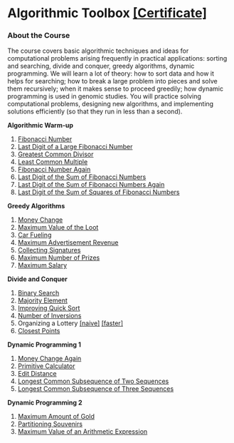 # Algorithmic Toolbox [[Certificate]](https://www.coursera.org/account/accomplishments/certificate/P7UWAE5Z4NAJ?utm_medium=certificate&utm_source=link&utm_campaign=copybutton_certificate)
### About the Course
The course covers basic algorithmic techniques and ideas for computational problems arising frequently in practical applications: sorting and searching, divide and conquer, greedy algorithms, dynamic programming. We will learn a lot of theory: how to sort data and how it helps for searching; how to break a large problem into pieces and solve them recursively; when it makes sense to proceed greedily; how dynamic programming is used in genomic studies. You will practice solving computational problems, designing new algorithms, and implementing solutions efficiently (so that they run in less than a second).

**Algorithmic Warm-up**
  1. [Fibonacci Number](https://github.com/Sonia-96/Coursera-Data-Structures-and-Algorithms/blob/master/1-Algorithmic%20Toolbox/Week1-Algorithmic%20Warm-up/1-Fibonacci%20Number.py)
  2. [Last Digit of a Large Fibonacci Number](https://github.com/Sonia-96/Coursera-Data-Structures-and-Algorithms/blob/master/1-Algorithmic%20Toolbox/Week1-Algorithmic%20Warm-up/2-last%20digit%20of%20a%20large%20fibonacci%20number.py)
  3. [Greatest Common Divisor](https://github.com/Sonia-96/Coursera-Data-Structures-and-Algorithms/blob/master/1-Algorithmic%20Toolbox/Week1-Algorithmic%20Warm-up/3-greatest%20common%20divisor.py)
  4. [Least Common Multiple](https://github.com/Sonia-96/Coursera-Data-Structures-and-Algorithms/blob/master/1-Algorithmic%20Toolbox/Week1-Algorithmic%20Warm-up/4-least%20common%20multiple.py)
  5. [Fibonacci Number Again](https://github.com/Sonia-96/Coursera-Data-Structures-and-Algorithms/blob/master/1-Algorithmic%20Toolbox/Week1-Algorithmic%20Warm-up/5-Fibonacci%20number%20again.py)
  6. [Last Digit of the Sum of Fibonacci Numbers](https://github.com/Sonia-96/Coursera-Data-Structures-and-Algorithms/blob/master/1-Algorithmic%20Toolbox/Week1-Algorithmic%20Warm-up/6-last%20digit%20of%20the%20sum%20of%20fibonacci%20numbers.py)
  7. [Last Digit of the Sum of Fibonacci Numbers Again](https://github.com/Sonia-96/Coursera-Data-Structures-and-Algorithms/blob/master/1-Algorithmic%20Toolbox/Week1-Algorithmic%20Warm-up/7-last%20digit%20of%20the%20sum%20of%20fibonacci%20numbers%20again.py)
  8. [Last Digit of the Sum of Squares of Fibonacci Numbers](https://github.com/Sonia-96/Coursera-Data-Structures-and-Algorithms/blob/master/1-Algorithmic%20Toolbox/Week1-Algorithmic%20Warm-up/8-last%20digit%20of%20the%20sum%20of%20squares%20of%20Fibonacci%20numbers.py)

**Greedy Algorithms**
  1. [Money Change](https://github.com/Sonia-96/Coursera-Data-Structures-and-Algorithms/blob/master/1-Algorithmic%20Toolbox/Week3-Greedy%20Algorithms/1-money%20change.py)
  2. [Maximum Value of the Loot](https://github.com/Sonia-96/Coursera-Data-Structures-and-Algorithms/blob/master/1-Algorithmic%20Toolbox/Week3-Greedy%20Algorithms/2-max%20value%20of%20the%20loot.py)
  3. [Car Fueling](https://github.com/Sonia-96/Coursera-Data-Structures-and-Algorithms/blob/master/1-Algorithmic%20Toolbox/Week3-Greedy%20Algorithms/3-car%20fueling.py)
  4. [Maximum Advertisement Revenue](https://github.com/Sonia-96/Coursera-Data-Structures-and-Algorithms/blob/master/1-Algorithmic%20Toolbox/Week3-Greedy%20Algorithms/4-max%20advertisement%20revenue.py)
  5. [Collecting Signatures](https://github.com/Sonia-96/Coursera-Data-Structures-and-Algorithms/blob/master/1-Algorithmic%20Toolbox/Week3-Greedy%20Algorithms/5-collecting_signatures.py)
  6. [Maximum Number of Prizes](https://github.com/Sonia-96/Coursera-Data-Structures-and-Algorithms/blob/master/1-Algorithmic%20Toolbox/Week3-Greedy%20Algorithms/6-max%20number%20of%20prizes.py)
  7. [Maximum Salary](https://github.com/Sonia-96/Coursera-Data-Structures-and-Algorithms/blob/master/1-Algorithmic%20Toolbox/Week3-Greedy%20Algorithms/7-max%20salary.py)

**Divide and Conquer**
  1. [Binary Search](https://github.com/Sonia-96/Coursera-Data-Structures-and-Algorithms/blob/master/1-Algorithmic%20Toolbox/Week4-Divide%20and%20Conquer/1-binary%20search.py)
  2. [Majority Element](https://github.com/Sonia-96/Coursera-Data-Structures-and-Algorithms/blob/master/1-Algorithmic%20Toolbox/Week4-Divide%20and%20Conquer/2-majority%20element.py)
  3. [Improving Quick Sort](https://github.com/Sonia-96/Coursera-Data-Structures-and-Algorithms/blob/master/1-Algorithmic%20Toolbox/Week4-Divide%20and%20Conquer/3-3-way%20quick%20sort.py)
  4. [Number of Inversions](https://github.com/Sonia-96/Coursera-Data-Structures-and-Algorithms/blob/master/1-Algorithmic%20Toolbox/Week4-Divide%20and%20Conquer/4-number%20of%20inversions.py)
  5. Organizing a Lottery [[naive]](https://github.com/Sonia-96/Coursera-Data-Structures-and-Algorithms/blob/master/1-Algorithmic%20Toolbox/Week4-Divide%20and%20Conquer/5-organizing%20a%20lottery_naive.py) [[faster]](https://github.com/Sonia-96/Coursera-Data-Structures-and-Algorithms/blob/master/1-Algorithmic%20Toolbox/Week4-Divide%20and%20Conquer/5-organizing_a_lottery_faster.py)
  6. [Closest Points](https://github.com/Sonia-96/Coursera-Data-Structures-and-Algorithms/blob/master/1-Algorithmic%20Toolbox/Week4-Divide%20and%20Conquer/6-closest%20points.py)

**Dynamic Programming 1**
  1. [Money Change Again](https://github.com/Sonia-96/Coursera-Data-Structures-and-Algorithms/blob/master/1-Algorithmic%20Toolbox/Week5-Dynamic%20Programming%201/1-money%20change%20agian.py)
  2. [Primitive Calculator](https://github.com/Sonia-96/Coursera-Data-Structures-and-Algorithms/blob/master/1-Algorithmic%20Toolbox/Week5-Dynamic%20Programming%201/2-primitive%20operations.py)
  3. [Edit Distance](https://github.com/Sonia-96/Coursera-Data-Structures-and-Algorithms/blob/master/1-Algorithmic%20Toolbox/Week5-Dynamic%20Programming%201/3-edit%20distance.py)
  4. [Longest Common Subsequence of Two Sequences](https://github.com/Sonia-96/Coursera-Data-Structures-and-Algorithms/blob/master/1-Algorithmic%20Toolbox/Week5-Dynamic%20Programming%201/4-longest%20common%20subsequence%20of%202%20sequences.py)
  5. [Longest Common Subsequence of Three Sequences](https://github.com/Sonia-96/Coursera-Data-Structures-and-Algorithms/blob/master/1-Algorithmic%20Toolbox/Week5-Dynamic%20Programming%201/5-longest%20common%20subsequence%20of%203%20sequences.py)

**Dynamic Programming 2**
  1. [Maximum Amount of Gold](https://github.com/Sonia-96/Coursera-Data-Structures-and-Algorithms/blob/master/1-Algorithmic%20Toolbox/Week6-Dynamic%20Programming%202/1-maximum%20amount%20of%20gold.py)
  2. [Partitioning Souvenirs](https://github.com/Sonia-96/Coursera-Data-Structures-and-Algorithms/blob/master/1-Algorithmic%20Toolbox/Week6-Dynamic%20Programming%202/2-partitioning%20souvenirs.py)
  3. [Maximum Value of an Arithmetic Expression](https://github.com/Sonia-96/Coursera-Data-Structures-and-Algorithms/blob/master/1-Algorithmic%20Toolbox/Week6-Dynamic%20Programming%202/3-maximum%20value%20of%20an%20arithmetic%20expression.py)
